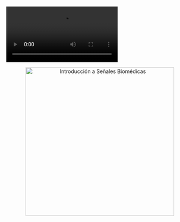 ![Reposo 1](Otros/Reposo_hombro.mp4)
<p align="center">
  <img src="./Otros/Reposo_hombro.mp4" alt="Introducción a Señales Biomédicas" width="400"/>
</p>
